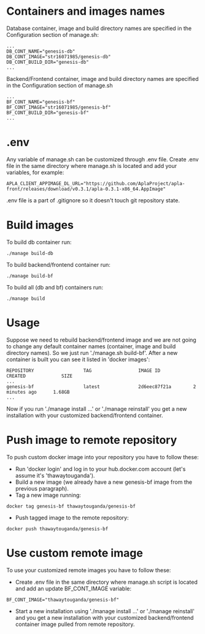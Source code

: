 Containers and images names
===========================

Database container, image and build directory names are specified in the Configuration section of manage.sh:

```shell
...
DB_CONT_NAME="genesis-db"
DB_CONT_IMAGE="str16071985/genesis-db"
DB_CONT_BUILD_DIR="genesis-db"
...

```

Backend/Frontend container, image and build directory names are specified in the Configuration section of manage.sh

```shell
...
BF_CONT_NAME="genesis-bf"
BF_CONT_IMAGE="str16071985/genesis-bf"
BF_CONT_BUILD_DIR="genesis-bf"
...

```

.env
====

Any variable of manage.sh can be customized through .env file.
Create .env file in the same directory where manage.sh is located and add your variables, for example:

```shell
APLA_CLIENT_APPIMAGE_DL_URL="https://github.com/AplaProject/apla-front/releases/download/v0.3.1/apla-0.3.1-x86_64.AppImage"
```

.env file is a part of .gitignore so it doesn't touch git repository state.

Build images
============

To build db container run: 

```shell
./manage build-db
```

To build backend/frontend container run: 

```shell
./manage build-bf
```

To build all (db and bf) containers run: 

```shell
./manage build
```

Usage
=====

Suppose we need to rebuild backend/frontend image and we are not going to change any default container names (container, image and build directory names).
So we just run './manage.sh build-bf'.
After a new container is built you can see it listed in 'docker images':

```shell
REPOSITORY                  TAG                 IMAGE ID            CREATED             SIZE
...
genesis-bf                  latest              2d6eec87f21a        2 minutes ago      1.68GB
...
```

Now if you run './manage install ...' or './manage reinstall' you get a new installation with your customized backend/frontend container.

Push image to remote repository
===============================

To push custom docker image into your repository you have to follow these:

* Run 'docker login' and log in to your hub.docker.com account (let's assume it's 'thawaytouganda').
* Build a new image (we already have a new genesis-bf image from the previous paragraph).
* Tag a new image running:

```shell
docker tag genesis-bf thawaytouganda/genesis-bf
```

* Push tagged image to the remote repository:

```shell
docker push thawaytouganda/genesis-bf
```

Use custom remote image
=======================

To use your customized remote images you have to follow these:

* Create .env file in the same directory where manage.sh script is located and add an update BF_CONT_IMAGE variable:

```shell
BF_CONT_IMAGE="thawaytouganda/genesis-bf"
```
* Start a new installation using './manage install ...' or './manage reinstall' and you get a new installation with your customized backend/frontend container image pulled from remote repository.
